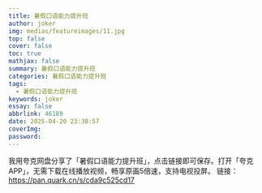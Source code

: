 ```yaml
---
title: 暑假口语能力提升班
author: joker
img: medias/featureimages/11.jpg
top: false
cover: false
toc: true
mathjax: false
summary: 暑假口语能力提升班
categories: 暑假口语能力提升班
tags:
  - 暑假口语能力提升班
keywords: joker
essay: false
abbrlink: 46189
date: 2025-04-20 23:38:57
coverImg:
password:
---
```


我用夸克网盘分享了「暑假口语能力提升班」，点击链接即可保存。打开「夸克APP」，无需下载在线播放视频，畅享原画5倍速，支持电视投屏。
链接：https://pan.quark.cn/s/cda9c525cd17
